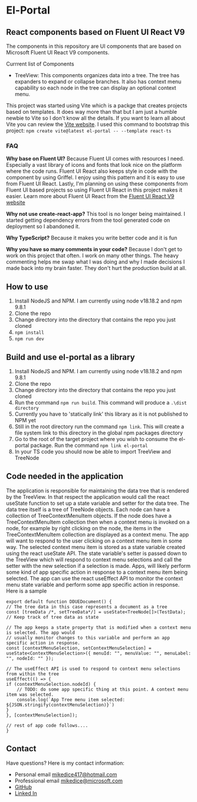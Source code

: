 # El-Portal
## React components based on Fluent UI React V9

The components in this repository are UI components that are based on Microsoft Fluent UI React V9 components.

Currrent list of Components
* TreeView: This components organizes data into a tree. The tree has expanders to expand or collapse branches. It also has context menu capability so each node in the tree can display an optional context menu.

This project was started using Vite which is a packge that creates projects based on templates. It does way more than that but I am just a humble newbie to Vite so I don't know all the details. If you want to learn all about Vite you can review the [Vite website](https://vitejs.dev/).
I used this command to bootstrap this project: ```npm create vite@latest el-portal -- --template react-ts```

### FAQ
**Why base on Fluent UI?** Because Fluent UI comes with resources I need. Especially a vast library of icons and fonts that look nice on the platform where the code runs. Fluent UI React also keeps style in code with the component by using Griffel. I enjoy using this pattern and it is easy to use from Fluent UI React. Lastly, I'm planning on using these components from Fluent UI based projects so using Fluent UI React in this project makes it easier. Learn more about Fluent UI React from the [Fluent UI React V9 website](https://react.fluentui.dev/?path=/docs/concepts-introduction--page)

**Why not use create-react-app?** This tool is no longer being maintained. I started getting dependency errors from the tool generated code on deployment so I abandoned it.

**Why TypeScript?** Because it makes you write better code and it is fun

**Why you have so many comments in your code?** Because I don't get to work on this project that often. I work on many other things. The heavy commenting helps me swap what I was doing and why I made decisions I made back into my brain faster. They don't hurt the production build at all.


## How to use
1. Install NodeJS and NPM. I am currently using node v18.18.2 and npm 9.8.1
1. Clone the repo
1. Change directory into the directory that contains the repo you just cloned
1. ```npm install```
1. ```npm run dev```

## Build and use el-portal as a library
1. Install NodeJS and NPM. I am currently using node v18.18.2 and npm 9.8.1
1. Clone the repo
1. Change directory into the directory that contains the repo you just cloned
1. Run the command `npm run build`. This command will produce a ```.\dist directory```
1. Currently you have to 'statically link' this library as it is not published to NPM yet
1. Still in the root directory run the command ```npm link```. This will create a file system link to this directory in the global npm packages directory
1. Go to the root of the target project where you wish to consume the el-portal package. Run the command ```npm link el-portal```
1. In your TS code you should now be able to import TreeView and TreeNode

## Code needed in the application
The application is responsible for maintaining the data tree that is rendered by the TreeView. In that respect
the application would call the react useState function to set up a state variable and setter for the data tree.
The data tree itself is a tree of TreeNode objects. Each node can have a collection of TreeContextMenuItem objects.
If the node does have a TreeContextMenuItem collection then when a context menu is invoked on a node, for example 
by right clicking on the node, the items in the TreeContextMenuItem collection are displayed as a context menu.
The app will want to respond to the user clicking on a context menu item in some way. The selected context menu item
is stored as a state variable created using the react useState API. The state variable's setter is passed down
to the TreeView which will respond to context menu selections and call the setter with the new selection if a 
selection is made. Apps, will likely perform some kind of app specific action in response to a context menu 
item being selected. The app can use the react useEffect API to monitor the context menu state variable and perform
some app specific action in response. Here is a sample
```
export default function DDUEDocument() {
// The tree data in this case represents a document as a tree
const [treeData /*, setTreeData*/] = useState<TreeNode[]>(TestData); // Keep track of tree data as state

// The app keeps a state property that is modified when a context menu is selected. The app would
// usually monitor changes to this variable and perform an app specific action in response.
const [contextMenuSelection, setContextMenuSelection] = useState<ContextMenuSelection>({ menuId: "", menuValue: "", menuLabel: "", nodeId: "" });

// The useEffect API is used to respond to context menu selections from within the tree
useEffect(() => {
if (contextMenuSelection.nodeId) {
    // TODO: do some app specific thing at this point. A context menu item was selected.
    console.log(`App Tree menu item selected: ${JSON.stringify(contextMenuSelection)}`)
}
}, [contextMenuSelection]);

// rest of app code follows....
}
```


## Contact ##
Have questions? Here is my contact information:
* Personal email [mikedice417@hotmail.com](mailto:mikedice417@hotmail.com) 
* Professional email [mikedice@microsoft.com](mailto:mikedice@microsoft.com)
* [GitHub](https://github.com/mikedice)
* [Linked In](https://www.linkedin.com/in/mikedice)